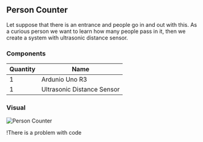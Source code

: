## Person Counter
Let suppose that there is an entrance and people go in and out with this. As a curious person we want to learn how many people pass in it, then we create a system with
ultrasonic distance sensor.

### Components

|Quantity|Name|
|--------|----|
|1|Ardunio Uno R3|
|1|Ultrasonic Distance Sensor|

### Visual
![Person Counter](https://user-images.githubusercontent.com/70448242/182263829-f27d617c-a08e-41a4-8ae9-1407667c7d67.png)

!There is a problem with code
